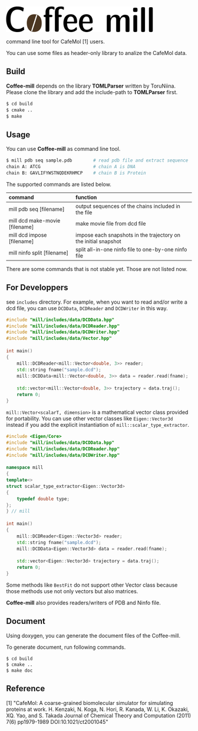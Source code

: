 ![logo](data/coffee_mill.png)

command line tool for CafeMol [1] users.

You can use some files as header-only library to analize the CafeMol data.

## Build

__Coffee-mill__ depends on the library __TOMLParser__ written by ToruNiina.
Please clone the library and add the include-path to __TOMLParser__ first.

```sh
$ cd build
$ cmake ..
$ make
```

## Usage

You can use __Coffee-mill__ as command line tool.

```sh
$ mill pdb seq sample.pdb        # read pdb file and extract sequence
chain A: ATCG                    # chain A is DNA
chain B: GAVLIFYWSTNQDEKRHMCP    # chain B is Protein
```

The supported commands are listed below.

| command                        | function                                             |
|:-------------------------------|:-----------------------------------------------------|
| mill pdb seq [filename]        | output sequences of the chains included in the file  |
| mill dcd make-movie [filename] | make movie file from dcd file                        |
| mill dcd impose [filename]     | impose each snapshots in the trajectory on the initial snapshot|
| mill ninfo split [filename]    | split all-in-one ninfo file to one-by-one ninfo file |

There are some commands that is not stable yet. Those are not listed now.

## For Developpers

see `includes` directory. For example, when you want to read and/or write a dcd
file, you can use `DCDData`, `DCDReader` and `DCDWriter` in this way.

```cpp
#include "mill/includes/data/DCDData.hpp"
#include "mill/includes/data/DCDReader.hpp"
#include "mill/includes/data/DCDWriter.hpp"
#include "mill/includes/data/Vector.hpp"

int main()
{
    mill::DCDReader<mill::Vector<double, 3>> reader;
    std::string fname("sample.dcd");
    mill::DCDData<mill::Vector<double, 3>> data = reader.read(fname);

    std::vector<mill::Vector<double, 3>> trajectory = data.traj();
    return 0;
}
```

`mill::Vector<scalarT, dimension>` is a mathematical vector class provided 
for portability. You can use other vector classes like `Eigen::Vector3d` instead
if you add the explicit instantiation of `mill::scalar_type_extractor`.

```cpp
#include <Eigen/Core>
#include "mill/includes/data/DCDData.hpp"
#include "mill/includes/data/DCDReader.hpp"
#include "mill/includes/data/DCDWriter.hpp"

namespace mill
{
template<>
struct scalar_type_extractor<Eigen::Vector3d>
{
    typedef double type;
};
} // mill

int main()
{
    mill::DCDReader<Eigen::Vector3d> reader;
    std::string fname("sample.dcd");
    mill::DCDData<Eigen::Vector3d> data = reader.read(fname);

    std::vector<Eigen::Vector3d> trajectory = data.traj();
    return 0;
}
```

Some methods like `BestFit` do not support other Vector class because those
methods use not only vectors but also matrices.

__Coffee-mill__ also provides readers/writers of PDB and Ninfo file.

## Document

Using doxygen, you can generate the document files of the Coffee-mill.

To generate document, run following commands.

    $ cd build
    $ cmake ..
    $ make doc

## Reference

[1] "CafeMol: A coarse-grained biomolecular simulator for simulating proteins at work. H. Kenzaki, N. Koga, N. Hori, R. Kanada, W. Li, K. Okazaki, XQ. Yao, and S. Takada Journal of Chemical Theory and Computation (2011) 7(6) pp1979-1989 DOI:10.1021/ct2001045"
